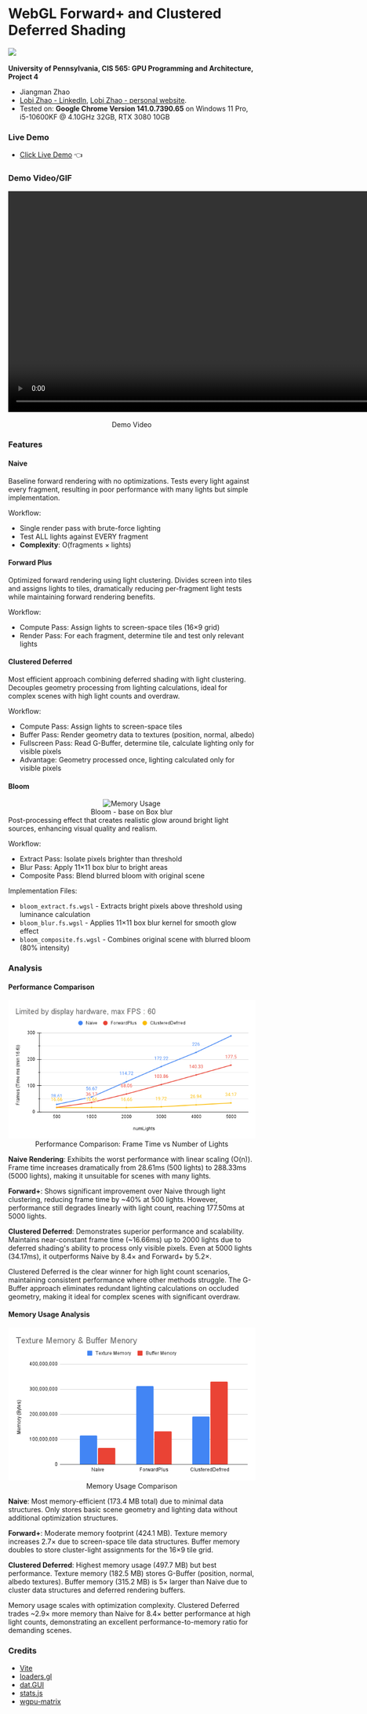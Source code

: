 WebGL Forward+ and Clustered Deferred Shading
======================
[![](img/headImg.png)](https://lobizhao.github.io/Project4-WebGPU-Forward-Plus-and-Clustered-Deferred/)

**University of Pennsylvania, CIS 565: GPU Programming and Architecture, Project 4**

* Jiangman Zhao
* [Lobi Zhao - LinkedIn](https://www.linkedin.com/in/lobizhao/), [Lobi Zhao - personal website](https://lobizhao.github.io/).
* Tested on: **Google Chrome Version 141.0.7390.65**  on
  Windows 11 Pro, i5-10600KF @ 4.10GHz 32GB, RTX 3080 10GB

### Live Demo
- [Click Live Demo](https://lobizhao.github.io/Project4-WebGPU-Forward-Plus-and-Clustered-Deferred/) 👈

### Demo Video/GIF

<div style="text-align: center;">
  <video controls width="900">
    <source src="img/headPage.webm" type="video/webm">
  </video>

  Demo Video
</div>

### Features
#### Naive
Baseline forward rendering with no optimizations. Tests every light against every fragment, resulting in poor performance with many lights but simple implementation.

Workflow:
- Single render pass with brute-force lighting
- Test ALL lights against EVERY fragment
- **Complexity**: O(fragments × lights)

#### Forward Plus
Optimized forward rendering using light clustering. Divides screen into tiles and assigns lights to tiles, dramatically reducing per-fragment light tests while maintaining forward rendering benefits.

Workflow:
- Compute Pass: Assign lights to screen-space tiles (16×9 grid)
- Render Pass: For each fragment, determine tile and test only relevant lights

#### Clustered Deferred
Most efficient approach combining deferred shading with light clustering. Decouples geometry processing from lighting calculations, ideal for complex scenes with high light counts and overdraw.

Workflow:
- Compute Pass: Assign lights to screen-space tiles
- Buffer Pass: Render geometry data to textures (position, normal, albedo)
- Fullscreen Pass: Read G-Buffer, determine tile, calculate lighting only for visible pixels
- Advantage: Geometry processed once, lighting calculated only for visible pixels

#### Bloom
<div align="center">
  <img src="img/BloomShowCase0.gif" alt="Memory Usage">
  <br>
  Bloom - base on Box blur
</div>
Post-processing effect that creates realistic glow around bright light sources, enhancing visual quality and realism.

Workflow:
- Extract Pass: Isolate pixels brighter than threshold
- Blur Pass: Apply 11×11 box blur to bright areas
- Composite Pass: Blend blurred bloom with original scene

Implementation Files:
- `bloom_extract.fs.wgsl` - Extracts bright pixels above threshold using luminance calculation
- `bloom_blur.fs.wgsl` - Applies 11×11 box blur kernel for smooth glow effect
- `bloom_composite.fs.wgsl` - Combines original scene with blurred bloom (80% intensity)

### Analysis

#### Performance Comparison

<div align="center">
  <img src="img/lightNum.png" alt="Performance vs Light Count">
  <br>
  Performance Comparison: Frame Time vs Number of Lights
</div>

**Naive Rendering**: Exhibits the worst performance with linear scaling (O(n)). Frame time increases dramatically from 28.61ms (500 lights) to 288.33ms (5000 lights), making it unsuitable for scenes with many lights.

**Forward+**: Shows significant improvement over Naive through light clustering, reducing frame time by ~40% at 500 lights. However, performance still degrades linearly with light count, reaching 177.50ms at 5000 lights.

**Clustered Deferred**: Demonstrates superior performance and scalability. Maintains near-constant frame time (~16.66ms) up to 2000 lights due to deferred shading's ability to process only visible pixels. Even at 5000 lights (34.17ms), it outperforms Naive by 8.4× and Forward+ by 5.2×.

Clustered Deferred is the clear winner for high light count scenarios, maintaining consistent performance where other methods struggle. The G-Buffer approach eliminates redundant lighting calculations on occluded geometry, making it ideal for complex scenes with significant overdraw.

#### Memory Usage Analysis

<div align="center">
  <img src="img/Memory.png" alt="Memory Usage">
  <br>
  Memory Usage Comparison
</div>

**Naive**: Most memory-efficient (173.4 MB total) due to minimal data structures. Only stores basic scene geometry and lighting data without additional optimization structures.

**Forward+**: Moderate memory footprint (424.1 MB). Texture memory increases 2.7× due to screen-space tile data structures. Buffer memory doubles to store cluster-light assignments for the 16×9 tile grid.

**Clustered Deferred**: Highest memory usage (497.7 MB) but best performance. Texture memory (182.5 MB) stores G-Buffer (position, normal, albedo textures). Buffer memory (315.2 MB) is 5× larger than Naive due to cluster data structures and deferred rendering buffers.

Memory usage scales with optimization complexity. Clustered Deferred trades ~2.9× more memory than Naive for 8.4× better performance at high light counts, demonstrating an excellent performance-to-memory ratio for demanding scenes.

### Credits

- [Vite](https://vitejs.dev/)
- [loaders.gl](https://loaders.gl/)
- [dat.GUI](https://github.com/dataarts/dat.gui)
- [stats.js](https://github.com/mrdoob/stats.js)
- [wgpu-matrix](https://github.com/greggman/wgpu-matrix)
